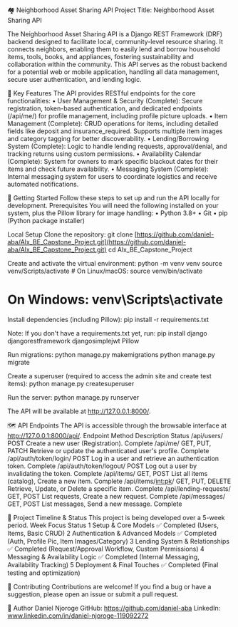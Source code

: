 🏘️ Neighborhood Asset Sharing API
Project Title: Neighborhood Asset Sharing API

The Neighborhood Asset Sharing API is a Django REST Framework (DRF) backend designed to facilitate local, community-level resource sharing. It connects neighbors, enabling them to easily lend and borrow household items, tools, books, and appliances, fostering sustainability and collaboration within the community.
This API serves as the robust backend for a potential web or mobile application, handling all data management, secure user authentication, and lending logic.


🌟 Key Features
The API provides RESTful endpoints for the core functionalities:
•	User Management & Security (Complete): Secure registration, token-based authentication, and dedicated endpoints (/api/me/) for profile management, including profile picture uploads.
•	Item Management (Complete): CRUD operations for items, including detailed fields like deposit and insurance_required. Supports multiple item images and category tagging for better discoverability.
•	Lending/Borrowing System (Complete): Logic to handle lending requests, approval/denial, and tracking returns using custom permissions.
•	Availability Calendar (Complete): System for owners to mark specific blackout dates for their items and check future availability.
•	Messaging System (Complete): Internal messaging system for users to coordinate logistics and receive automated notifications.


🚀 Getting Started
Follow these steps to set up and run the API locally for development.
Prerequisites
You will need the following installed on your system, plus the Pillow library for image handling:
•	Python 3.8+
•	Git
•	pip (Python package installer)


Local Setup
Clone the repository:
git clone [https://github.com/daniel-aba/Alx_BE_Capstone_Project.git](https://github.com/daniel-aba/Alx_BE_Capstone_Project.git)
cd Alx_BE_Capstone_Project


Create and activate the virtual environment:
python -m venv venv
source venv/Scripts/activate # On Linux/macOS: source venv/bin/activate
# On Windows: venv\Scripts\activate


Install dependencies (including Pillow):
pip install -r requirements.txt


Note: If you don't have a requirements.txt yet, run:
pip install django djangorestframework djangosimplejwt Pillow


Run migrations:
python manage.py makemigrations
python manage.py migrate


Create a superuser (required to access the admin site and create test items):
python manage.py createsuperuser


Run the server:
python manage.py runserver


The API will be available at http://127.0.0.1:8000/.


🗺️ API Endpoints
The API is accessible through the browsable interface at http://127.0.0.1:8000/api/.
Endpoint	Method	Description	Status
/api/users/	POST	Create a new user (Registration).	Complete
/api/me/	GET, PUT, PATCH	Retrieve or update the authenticated user's profile.	Complete
/api/auth/token/login/	POST	Log in a user and retrieve an authentication token.	Complete
/api/auth/token/logout/	POST	Log out a user by invalidating the token.	Complete
/api/items/	GET, POST	List all items (catalog), Create a new item.	Complete
/api/items/<int:pk>/	GET, PUT, DELETE	Retrieve, Update, or Delete a specific item.	Complete
/api/lending-requests/	GET, POST	List requests, Create a new request.	Complete
/api/messages/	GET, POST	List messages, Send a new message.	Complete


📅 Project Timeline & Status
This project is being developed over a 5-week period.
Week	Focus	Status
1	Setup & Core Models	✅ Completed (Users, Items, Basic CRUD)
2	Authentication & Advanced Models	✅ Completed (Auth, Profile Pic, Item Images/Category)
3	Lending System & Relationships	✅ Completed (Request/Approval Workflow, Custom Permissions)
4	Messaging & Availability Logic	✅ Completed (Internal Messaging, Availability Tracking)
5	Deployment & Final Touches	✅ Completed (Final testing and optimization)


🤝 Contributing
Contributions are welcome! If you find a bug or have a suggestion, please open an issue or submit a pull request.

👤 Author
Daniel Njoroge
GitHub: https://github.com/daniel-aba LinkedIn: www.linkedin.com/in/daniel-njoroge-119092272

